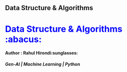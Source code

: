 ## <centre>Data Structure & Algorithms </centre>

<h1 style ="color:blue">Data Structure & Algorithms :abacus:</h1>
<h4>Author : Rahul Hirondi:sunglasses:</h4>
<h5>Gen-AI | Machine Learning | Python</h5>

